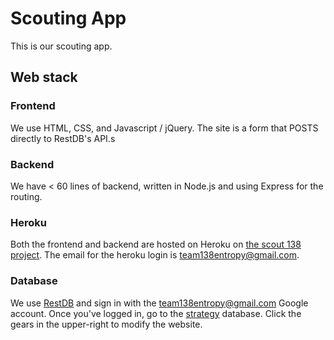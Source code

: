 # Scouting App

This is our scouting app. 

## Web stack

### Frontend
We use HTML, CSS, and Javascript / jQuery. The site is a form that POSTS directly to RestDB's API.s

### Backend
We have < 60 lines of backend, written in Node.js and using Express for the routing.

### Heroku
Both the frontend and backend are hosted on Heroku on [the scout 138 project](https://dashboard.heroku.com/apps/scout138). The email for the heroku login is team138entropy@gmail.com.

### Database
We use [RestDB](https://restdb.io) and sign in with the team138entropy@gmail.com Google account. Once you've logged in, go to the [strategy](https://strategy-e354.restdb.io/) database. Click the gears in the upper-right to modify the website.